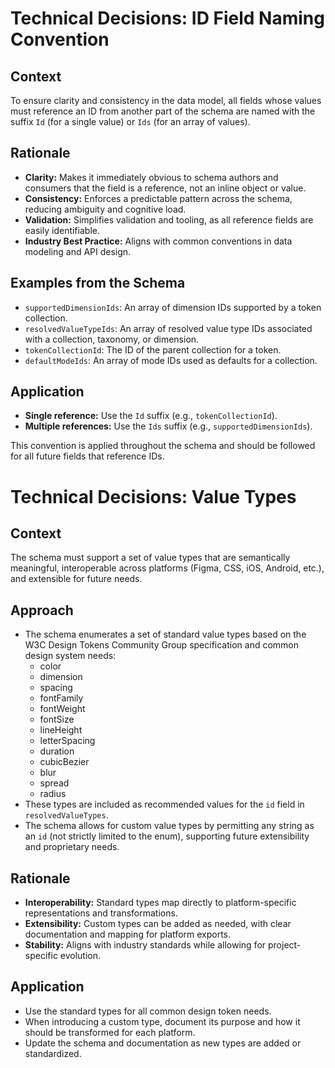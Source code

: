 # Technical Decisions: ID Field Naming Convention

## Context
To ensure clarity and consistency in the data model, all fields whose values must reference an ID from another part of the schema are named with the suffix `Id` (for a single value) or `Ids` (for an array of values).

## Rationale
- **Clarity:** Makes it immediately obvious to schema authors and consumers that the field is a reference, not an inline object or value.
- **Consistency:** Enforces a predictable pattern across the schema, reducing ambiguity and cognitive load.
- **Validation:** Simplifies validation and tooling, as all reference fields are easily identifiable.
- **Industry Best Practice:** Aligns with common conventions in data modeling and API design.

## Examples from the Schema
- `supportedDimensionIds`: An array of dimension IDs supported by a token collection.
- `resolvedValueTypeIds`: An array of resolved value type IDs associated with a collection, taxonomy, or dimension.
- `tokenCollectionId`: The ID of the parent collection for a token.
- `defaultModeIds`: An array of mode IDs used as defaults for a collection.

## Application
- **Single reference:** Use the `Id` suffix (e.g., `tokenCollectionId`).
- **Multiple references:** Use the `Ids` suffix (e.g., `supportedDimensionIds`).

This convention is applied throughout the schema and should be followed for all future fields that reference IDs.

# Technical Decisions: Value Types

## Context
The schema must support a set of value types that are semantically meaningful, interoperable across platforms (Figma, CSS, iOS, Android, etc.), and extensible for future needs.

## Approach
- The schema enumerates a set of standard value types based on the W3C Design Tokens Community Group specification and common design system needs:
  - color
  - dimension
  - spacing
  - fontFamily
  - fontWeight
  - fontSize
  - lineHeight
  - letterSpacing
  - duration
  - cubicBezier
  - blur
  - spread
  - radius
- These types are included as recommended values for the `id` field in `resolvedValueTypes`.
- The schema allows for custom value types by permitting any string as an `id` (not strictly limited to the enum), supporting future extensibility and proprietary needs.

## Rationale
- **Interoperability:** Standard types map directly to platform-specific representations and transformations.
- **Extensibility:** Custom types can be added as needed, with clear documentation and mapping for platform exports.
- **Stability:** Aligns with industry standards while allowing for project-specific evolution.

## Application
- Use the standard types for all common design token needs.
- When introducing a custom type, document its purpose and how it should be transformed for each platform.
- Update the schema and documentation as new types are added or standardized. 